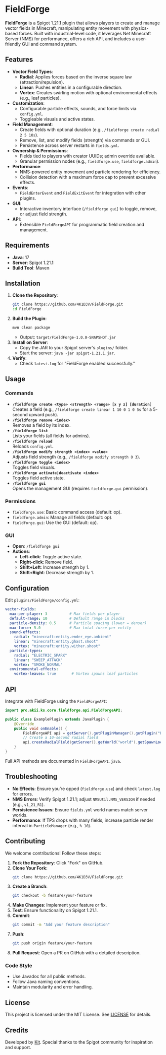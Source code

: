# FieldForge

**FieldForge** is a Spigot 1.21.1 plugin that allows players to create and manage vector fields in Minecraft, manipulating entity movement with physics-based forces. Built with industrial-level code, it leverages Net Minecraft Server (NMS) for performance, offers a rich API, and includes a user-friendly GUI and command system.

## Features
- **Vector Field Types**:
  - **Radial**: Applies forces based on the inverse square law (attraction/repulsion).
  - **Linear**: Pushes entities in a configurable direction.
  - **Vortex**: Creates swirling motion with optional environmental effects (e.g., leaf particles).
- **Customization**:
  - Configurable particle effects, sounds, and force limits via `config.yml`.
  - Toggleable visuals and active states.
- **Field Management**:
  - Create fields with optional duration (e.g., `/fieldforge create radial 2 5 10s`).
  - Remove, list, and modify fields (strength) via commands or GUI.
  - Persistence across server restarts in `fields.yml`.
- **Ownership & Permissions**:
  - Fields tied to players with creator UUIDs; admin override available.
  - Granular permission nodes (e.g., `fieldforge.use`, `fieldforge.admin`).
- **Performance**:
  - NMS-powered entity movement and particle rendering for efficiency.
  - Collision detection with a maximum force cap to prevent excessive effects.
- **Events**:
  - `FieldEnterEvent` and `FieldExitEvent` for integration with other plugins.
- **GUI**:
  - Interactive inventory interface (`/fieldforge gui`) to toggle, remove, or adjust field strength.
- **API**:
  - Extensible `FieldForgeAPI` for programmatic field creation and management.

## Requirements
- **Java**: 17
- **Server**: Spigot 1.21.1
- **Build Tool**: Maven

## Installation
1. **Clone the Repository**:
   ```bash
   git clone https://github.com/4K1D3V/FieldForge.git
   cd FieldForge
   ```
2. **Build the Plugin**:
   ```bash
   mvn clean package
   ```
   - Output: `target/FieldForge-1.0.0-SNAPSHOT.jar`
3. **Install on Server**:
   - Copy the JAR to your Spigot server's `plugins/` folder.
   - Start the server: `java -jar spigot-1.21.1.jar`.
4. **Verify**:
   - Check `latest.log` for "FieldForge enabled successfully."

## Usage
### Commands
- **`/fieldforge create <type> <strength> <range> [x y z] [duration]`**  
  Creates a field (e.g., `/fieldforge create linear 1 10 0 1 0 5s` for a 5-second upward push).
- **`/fieldforge remove <index>`**  
  Removes a field by its index.
- **`/fieldforge list`**  
  Lists your fields (all fields for admins).
- **`/fieldforge reload`**  
  Reloads `config.yml`.
- **`/fieldforge modify strength <index> <value>`**  
  Adjusts field strength (e.g., `/fieldforge modify strength 0 3`).
- **`/fieldforge toggle <index>`**  
  Toggles field visuals.
- **`/fieldforge activate|deactivate <index>`**  
  Toggles field active state.
- **`/fieldforge gui`**  
  Opens the management GUI (requires `fieldforge.gui` permission).

### Permissions
- `fieldforge.use`: Basic command access (default: op).
- `fieldforge.admin`: Manage all fields (default: op).
- `fieldforge.gui`: Use the GUI (default: op).

### GUI
- **Open**: `/fieldforge gui`
- **Actions**:
  - **Left-click**: Toggle active state.
  - **Right-click**: Remove field.
  - **Shift+Left**: Increase strength by 1.
  - **Shift+Right**: Decrease strength by 1.

## Configuration
Edit `plugins/FieldForge/config.yml`:
```yaml
vector-fields:
  max-per-player: 3          # Max fields per player
  default-range: 10          # Default range in blocks
  particle-density: 0.5      # Particle spacing (lower = denser)
  max-force: 5.0             # Max total force per entity
  sound-effects:
    radial: "minecraft:entity.ender_eye.ambient"
    linear: "minecraft:entity.ghast.shoot"
    vortex: "minecraft:entity.wither.shoot"
  particle-types:
    radial: "ELECTRIC_SPARK"
    linear: "SWEEP_ATTACK"
    vortex: "SMOKE_NORMAL"
  environmental-effects:
    vortex-leaves: true       # Vortex spawns leaf particles
```

## API
Integrate with FieldForge using the `FieldForgeAPI`:
```java
import pro.akii.ks.core.fieldforge.api.FieldForgeAPI;

public class ExamplePlugin extends JavaPlugin {
    @Override
    public void onEnable() {
        FieldForgeAPI api = getServer().getPluginManager().getPlugin("FieldForge").getAPI();
        // Create a 10-second radial field
        api.createRadialField(getServer().getWorld("world").getSpawnLocation(), 2, 5, 200, null);
    }
}
```
Full API methods are documented in `FieldForgeAPI.java`.

## Troubleshooting
- **No Effects**: Ensure you’re opped (`fieldforge.use`) and check `latest.log` for errors.
- **NMS Errors**: Verify Spigot 1.21.1; adjust `NMSUtil.NMS_VERSION` if needed (e.g., `v1_21_R1`).
- **Persistence Issues**: Ensure `fields.yml` world names match server worlds.
- **Performance**: If TPS drops with many fields, increase particle render interval in `ParticleManager` (e.g., `% 10`).

## Contributing
We welcome contributions! Follow these steps:
1. **Fork the Repository**: Click "Fork" on GitHub.
2. **Clone Your Fork**:
   ```bash
   git clone https://github.com/4K1D3V/FieldForge.git
   ```
3. **Create a Branch**:
   ```bash
   git checkout -b feature/your-feature
   ```
4. **Make Changes**: Implement your feature or fix.
5. **Test**: Ensure functionality on Spigot 1.21.1.
6. **Commit**:
   ```bash
   git commit -m "Add your feature description"
   ```
7. **Push**:
   ```bash
   git push origin feature/your-feature
   ```
8. **Pull Request**: Open a PR on GitHub with a detailed description.

### Code Style
- Use Javadoc for all public methods.
- Follow Java naming conventions.
- Maintain modularity and error handling.

## License
This project is licensed under the MIT License. See [LICENSE](LICENSE) for details.

## Credits
Developed by [Kit](https://github.com/4K1D3V). Special thanks to the Spigot community for inspiration and support.